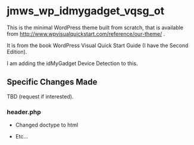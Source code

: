 # jmws_wp_idmygadget_vqsg_ot

This is the minimal WordPress theme built from scratch, that is available from http://www.wpvisualquickstart.com/reference/our-theme/ .

It is from the book WordPress Visual Quick Start Guide (I have the Second Edition).

I am adding the idMyGadget Device Detection to this.

## Specific Changes Made

TBD (request if interested).

### header.php

* Changed doctype to html

* Etc...



